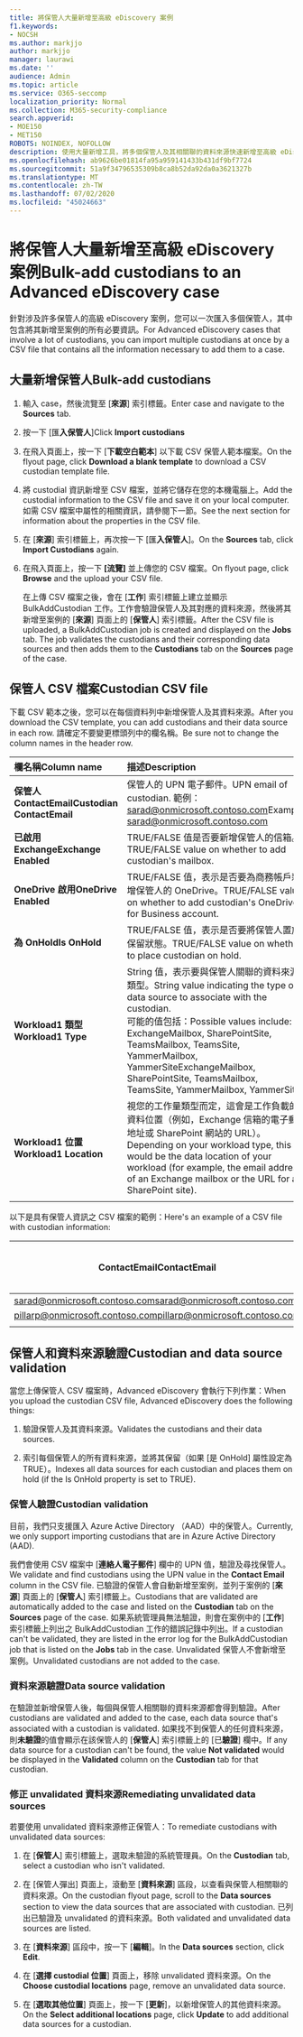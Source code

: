 ```yaml
---
title: 將保管人大量新增至高級 eDiscovery 案例
f1.keywords:
- NOCSH
ms.author: markjjo
author: markjjo
manager: laurawi
ms.date: ''
audience: Admin
ms.topic: article
ms.service: O365-seccomp
localization_priority: Normal
ms.collection: M365-security-compliance
search.appverid:
- MOE150
- MET150
ROBOTS: NOINDEX, NOFOLLOW
description: 使用大量新增工具，將多個保管人及其相關聯的資料來源快速新增至高級 eDiscovery 中的案例。
ms.openlocfilehash: ab9626be01814fa95a959141433b431df9bf7724
ms.sourcegitcommit: 51a9f34796535309b8ca8b52da92da0a3621327b
ms.translationtype: MT
ms.contentlocale: zh-TW
ms.lasthandoff: 07/02/2020
ms.locfileid: "45024663"
---
```

# <a name="bulk-add-custodians-to-an-advanced-ediscovery-case"></a><span data-ttu-id="2fd70-103">將保管人大量新增至高級 eDiscovery 案例</span><span class="sxs-lookup"><span data-stu-id="2fd70-103">Bulk-add custodians to an Advanced eDiscovery case</span></span>

<span data-ttu-id="2fd70-104">針對涉及許多保管人的高級 eDiscovery 案例，您可以一次匯入多個保管人，其中包含將其新增至案例的所有必要資訊。</span><span class="sxs-lookup"><span data-stu-id="2fd70-104">For Advanced eDiscovery cases that involve a lot of custodians, you can import multiple custodians at once by a CSV file that contains all the information necessary to add them to a case.</span></span>

## <a name="bulk-add-custodians"></a><span data-ttu-id="2fd70-105">大量新增保管人</span><span class="sxs-lookup"><span data-stu-id="2fd70-105">Bulk-add custodians</span></span>

1. <span data-ttu-id="2fd70-106">輸入 case，然後流覽至 [**來源**] 索引標籤。</span><span class="sxs-lookup"><span data-stu-id="2fd70-106">Enter case and navigate to the **Sources** tab.</span></span>

2. <span data-ttu-id="2fd70-107">按一下 [匯**入保管人**]</span><span class="sxs-lookup"><span data-stu-id="2fd70-107">Click **Import custodians**</span></span>

3. <span data-ttu-id="2fd70-108">在飛入頁面上，按一下 [**下載空白範本**] 以下載 CSV 保管人範本檔案。</span><span class="sxs-lookup"><span data-stu-id="2fd70-108">On the flyout page, click **Download a blank template** to download a CSV custodian template file.</span></span>

4. <span data-ttu-id="2fd70-109">將 custodial 資訊新增至 CSV 檔案，並將它儲存在您的本機電腦上。</span><span class="sxs-lookup"><span data-stu-id="2fd70-109">Add the custodial information to the CSV file and save it on your local computer.</span></span> <span data-ttu-id="2fd70-110">如需 CSV 檔案中屬性的相關資訊，請參閱下一節。</span><span class="sxs-lookup"><span data-stu-id="2fd70-110">See the next section for information about the properties in the CSV file.</span></span>

5. <span data-ttu-id="2fd70-111">在 [**來源**] 索引標籤上，再次按一下 [匯**入保管人**]。</span><span class="sxs-lookup"><span data-stu-id="2fd70-111">On the **Sources** tab, click **Import Custodians** again.</span></span>

6. <span data-ttu-id="2fd70-112">在飛入頁面上，按一下 **[流覽]** 並上傳您的 CSV 檔案。</span><span class="sxs-lookup"><span data-stu-id="2fd70-112">On flyout page, click **Browse** and the upload your CSV file.</span></span>

   <span data-ttu-id="2fd70-113">在上傳 CSV 檔案之後，會在 [**工作**] 索引標籤上建立並顯示 BulkAddCustodian 工作。工作會驗證保管人及其對應的資料來源，然後將其新增至案例的 [**來源**] 頁面上的 [**保管人**] 索引標籤。</span><span class="sxs-lookup"><span data-stu-id="2fd70-113">After the CSV file is uploaded, a BulkAddCustodian job is created and displayed on the **Jobs** tab. The job validates the custodians and their corresponding data sources and then adds them to the **Custodians** tab on the **Sources** page of the case.</span></span>

## <a name="custodian-csv-file"></a><span data-ttu-id="2fd70-114">保管人 CSV 檔案</span><span class="sxs-lookup"><span data-stu-id="2fd70-114">Custodian CSV file</span></span>

<span data-ttu-id="2fd70-115">下載 CSV 範本之後，您可以在每個資料列中新增保管人及其資料來源。</span><span class="sxs-lookup"><span data-stu-id="2fd70-115">After you download the CSV template, you can add custodians and their data source in each row.</span></span> <span data-ttu-id="2fd70-116">請確定不要變更標頭列中的欄名稱。</span><span class="sxs-lookup"><span data-stu-id="2fd70-116">Be sure not to change the column names in the header row.</span></span>

| <span data-ttu-id="2fd70-117">欄名稱</span><span class="sxs-lookup"><span data-stu-id="2fd70-117">Column name</span></span>|<span data-ttu-id="2fd70-118">描述</span><span class="sxs-lookup"><span data-stu-id="2fd70-118">Description</span></span>|
|:------- |:------------------------------------------------------------|
|<span data-ttu-id="2fd70-119">**保管人 ContactEmail**</span><span class="sxs-lookup"><span data-stu-id="2fd70-119">**Custodian ContactEmail**</span></span>     | <span data-ttu-id="2fd70-120">保管人的 UPN 電子郵件。</span><span class="sxs-lookup"><span data-stu-id="2fd70-120">UPN email of custodian.</span></span> <span data-ttu-id="2fd70-121">範例： sarad@onmicrosoft.contoso.com</span><span class="sxs-lookup"><span data-stu-id="2fd70-121">Example: sarad@onmicrosoft.contoso.com</span></span>           |
|<span data-ttu-id="2fd70-122">**已啟用 Exchange**</span><span class="sxs-lookup"><span data-stu-id="2fd70-122">**Exchange Enabled**</span></span> | <span data-ttu-id="2fd70-123">TRUE/FALSE 值是否要新增保管人的信箱。</span><span class="sxs-lookup"><span data-stu-id="2fd70-123">TRUE/FALSE value on whether to add custodian's mailbox.</span></span>      |
|<span data-ttu-id="2fd70-124">**OneDrive 啟用**</span><span class="sxs-lookup"><span data-stu-id="2fd70-124">**OneDrive Enabled**</span></span> | <span data-ttu-id="2fd70-125">TRUE/FALSE 值，表示是否要為商務帳戶新增保管人的 OneDrive。</span><span class="sxs-lookup"><span data-stu-id="2fd70-125">TRUE/FALSE value on whether to add custodian's OneDrive for Business account.</span></span> |
|<span data-ttu-id="2fd70-126">**為 OnHold**</span><span class="sxs-lookup"><span data-stu-id="2fd70-126">**Is OnHold**</span></span>        | <span data-ttu-id="2fd70-127">TRUE/FALSE 值，表示是否要將保管人置於保留狀態。</span><span class="sxs-lookup"><span data-stu-id="2fd70-127">TRUE/FALSE value on whether to place custodian on hold.</span></span>       |
|<span data-ttu-id="2fd70-128">**Workload1 類型**</span><span class="sxs-lookup"><span data-stu-id="2fd70-128">**Workload1 Type**</span></span>         | <span data-ttu-id="2fd70-129">String 值，表示要與保管人關聯的資料來源類型。</span><span class="sxs-lookup"><span data-stu-id="2fd70-129">String value indicating the type of data source to associate with the custodian.</span></span> <br /><span data-ttu-id="2fd70-130">可能的值包括：</span><span class="sxs-lookup"><span data-stu-id="2fd70-130">Possible values include:</span></span> <br /><span data-ttu-id="2fd70-131">ExchangeMailbox, SharePointSite, TeamsMailbox, TeamsSite, YammerMailbox, YammerSite</span><span class="sxs-lookup"><span data-stu-id="2fd70-131">ExchangeMailbox, SharePointSite, TeamsMailbox, TeamsSite, YammerMailbox, YammerSite</span></span> |
|<span data-ttu-id="2fd70-132">**Workload1 位置**</span><span class="sxs-lookup"><span data-stu-id="2fd70-132">**Workload1 Location**</span></span>     | <span data-ttu-id="2fd70-133">視您的工作量類型而定，這會是工作負載的資料位置（例如，Exchange 信箱的電子郵件地址或 SharePoint 網站的 URL）。</span><span class="sxs-lookup"><span data-stu-id="2fd70-133">Depending on your workload type, this would be the data location of your workload (for example, the email address of an Exchange mailbox or the URL for a SharePoint site).</span></span> |
|||

<span data-ttu-id="2fd70-134">以下是具有保管人資訊之 CSV 檔案的範例：</span><span class="sxs-lookup"><span data-stu-id="2fd70-134">Here's an example of a CSV file with custodian information:</span></span>  

| <span data-ttu-id="2fd70-135">ContactEmail</span><span class="sxs-lookup"><span data-stu-id="2fd70-135">ContactEmail</span></span>      | <span data-ttu-id="2fd70-136">已啟用 Exchange</span><span class="sxs-lookup"><span data-stu-id="2fd70-136">Exchange Enabled</span></span> | <span data-ttu-id="2fd70-137">OneDrive 啟用</span><span class="sxs-lookup"><span data-stu-id="2fd70-137">OneDrive Enabled</span></span> | <span data-ttu-id="2fd70-138">為 OnHold</span><span class="sxs-lookup"><span data-stu-id="2fd70-138">Is OnHold</span></span> | <span data-ttu-id="2fd70-139">Workload1 類型</span><span class="sxs-lookup"><span data-stu-id="2fd70-139">Workload1 Type</span></span> | <span data-ttu-id="2fd70-140">Workload1 位置</span><span class="sxs-lookup"><span data-stu-id="2fd70-140">Workload1 Location</span></span>             |
| ----------------- | ---------------- | ---------------- | --------- | -------------- | ------------------------------ |
|<span data-ttu-id="2fd70-141">sarad@onmicrosoft.contoso.com</span><span class="sxs-lookup"><span data-stu-id="2fd70-141">sarad@onmicrosoft.contoso.com</span></span> | <span data-ttu-id="2fd70-142">TRUE</span><span class="sxs-lookup"><span data-stu-id="2fd70-142">TRUE</span></span>             | <span data-ttu-id="2fd70-143">TRUE</span><span class="sxs-lookup"><span data-stu-id="2fd70-143">TRUE</span></span>             | <span data-ttu-id="2fd70-144">TRUE</span><span class="sxs-lookup"><span data-stu-id="2fd70-144">TRUE</span></span>      | <span data-ttu-id="2fd70-145">SharePointSite</span><span class="sxs-lookup"><span data-stu-id="2fd70-145">SharePointSite</span></span> | https://contoso.sharepoint.com |
|<span data-ttu-id="2fd70-146">pillarp@onmicrosoft.contoso.com</span><span class="sxs-lookup"><span data-stu-id="2fd70-146">pillarp@onmicrosoft.contoso.com</span></span> | <span data-ttu-id="2fd70-147">TRUE</span><span class="sxs-lookup"><span data-stu-id="2fd70-147">TRUE</span></span>             | <span data-ttu-id="2fd70-148">TRUE</span><span class="sxs-lookup"><span data-stu-id="2fd70-148">TRUE</span></span>             | <span data-ttu-id="2fd70-149">TRUE</span><span class="sxs-lookup"><span data-stu-id="2fd70-149">TRUE</span></span>      | |  |
||||||

## <a name="custodian-and-data-source-validation"></a><span data-ttu-id="2fd70-150">保管人和資料來源驗證</span><span class="sxs-lookup"><span data-stu-id="2fd70-150">Custodian and data source validation</span></span>

<span data-ttu-id="2fd70-151">當您上傳保管人 CSV 檔案時，Advanced eDiscovery 會執行下列作業：</span><span class="sxs-lookup"><span data-stu-id="2fd70-151">When you upload the custodian CSV file, Advanced eDiscovery does the following things:</span></span>

1. <span data-ttu-id="2fd70-152">驗證保管人及其資料來源。</span><span class="sxs-lookup"><span data-stu-id="2fd70-152">Validates the custodians and their data sources.</span></span> 

2. <span data-ttu-id="2fd70-153">索引每個保管人的所有資料來源，並將其保留（如果 [是 OnHold] 屬性設定為 TRUE）。</span><span class="sxs-lookup"><span data-stu-id="2fd70-153">Indexes all data sources for each custodian and places them on hold (if the Is OnHold property is set to TRUE).</span></span>

### <a name="custodian-validation"></a><span data-ttu-id="2fd70-154">保管人驗證</span><span class="sxs-lookup"><span data-stu-id="2fd70-154">Custodian validation</span></span>

<span data-ttu-id="2fd70-155">目前，我們只支援匯入 Azure Active Directory （AAD）中的保管人。</span><span class="sxs-lookup"><span data-stu-id="2fd70-155">Currently, we only support importing custodians that are in Azure Active Directory (AAD).</span></span>

<span data-ttu-id="2fd70-156">我們會使用 CSV 檔案中 [**連絡人電子郵件**] 欄中的 UPN 值，驗證及尋找保管人。</span><span class="sxs-lookup"><span data-stu-id="2fd70-156">We validate and find custodians using the UPN value in the **Contact Email** column in the CSV file.</span></span> <span data-ttu-id="2fd70-157">已驗證的保管人會自動新增至案例，並列于案例的 [**來源**] 頁面上的 [**保管人**] 索引標籤上。</span><span class="sxs-lookup"><span data-stu-id="2fd70-157">Custodians that are validated are automatically added to the case and listed on the **Custodian** tab on the **Sources** page of the case.</span></span> <span data-ttu-id="2fd70-158">如果系統管理員無法驗證，則會在案例中的 [**工作**] 索引標籤上列出之 BulkAddCustodian 工作的錯誤記錄中列出。</span><span class="sxs-lookup"><span data-stu-id="2fd70-158">If a custodian can't be validated, they are listed in the error log for the BulkAddCustodian job that is listed on the **Jobs** tab in the case.</span></span> <span data-ttu-id="2fd70-159">Unvalidated 保管人不會新增至案例。</span><span class="sxs-lookup"><span data-stu-id="2fd70-159">Unvalidated custodians are not added to the case.</span></span>

### <a name="data-source-validation"></a><span data-ttu-id="2fd70-160">資料來源驗證</span><span class="sxs-lookup"><span data-stu-id="2fd70-160">Data source validation</span></span>

<span data-ttu-id="2fd70-161">在驗證並新增保管人後，每個與保管人相關聯的資料來源都會得到驗證。</span><span class="sxs-lookup"><span data-stu-id="2fd70-161">After custodians are validated and added to the case, each data source that's associated with a custodian is validated.</span></span> <span data-ttu-id="2fd70-162">如果找不到保管人的任何資料來源，則**未驗證**的值會顯示在該保管人的 [**保管人**] 索引標籤上的 [已**驗證**] 欄中。</span><span class="sxs-lookup"><span data-stu-id="2fd70-162">If any data source for a custodian can't be found, the value **Not validated** would be displayed in the **Validated** column on the **Custodian** tab for that custodian.</span></span>

### <a name="remediating-unvalidated-data-sources"></a><span data-ttu-id="2fd70-163">修正 unvalidated 資料來源</span><span class="sxs-lookup"><span data-stu-id="2fd70-163">Remediating unvalidated data sources</span></span>

<span data-ttu-id="2fd70-164">若要使用 unvalidated 資料來源修正保管人：</span><span class="sxs-lookup"><span data-stu-id="2fd70-164">To remediate custodians with unvalidated data sources:</span></span> 

1. <span data-ttu-id="2fd70-165">在 [**保管人**] 索引標籤上，選取未驗證的系統管理員。</span><span class="sxs-lookup"><span data-stu-id="2fd70-165">On the **Custodian** tab, select a custodian who isn't validated.</span></span>

2. <span data-ttu-id="2fd70-166">在 [保管人彈出] 頁面上，滾動至 [**資料來源**] 區段，以查看與保管人相關聯的資料來源。</span><span class="sxs-lookup"><span data-stu-id="2fd70-166">On the custodian flyout page, scroll to the **Data sources** section to view the data sources that are associated with custodian.</span></span> <span data-ttu-id="2fd70-167">已列出已驗證及 unvalidated 的資料來源。</span><span class="sxs-lookup"><span data-stu-id="2fd70-167">Both validated and unvalidated data sources are listed.</span></span>

3. <span data-ttu-id="2fd70-168">在 [**資料來源**] 區段中，按一下 [**編輯**]。</span><span class="sxs-lookup"><span data-stu-id="2fd70-168">In the **Data sources** section, click **Edit**.</span></span>

4. <span data-ttu-id="2fd70-169">在 [**選擇 custodial 位置**] 頁面上，移除 unvalidated 資料來源。</span><span class="sxs-lookup"><span data-stu-id="2fd70-169">On the **Choose custodial locations** page, remove an unvalidated data source.</span></span>

5. <span data-ttu-id="2fd70-170">在 [**選取其他位置**] 頁面上，按一下 [**更新**]，以新增保管人的其他資料來源。</span><span class="sxs-lookup"><span data-stu-id="2fd70-170">On the **Select additional locations** page, click **Update** to add additional data sources for a custodian.</span></span>
